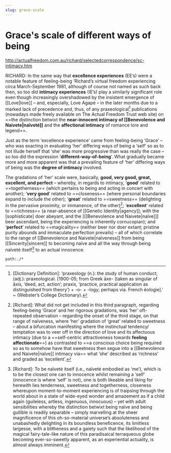 ```yaml
---
slug: grace-scale
---
```


# Grace's scale of different ways of being

http://actualfreedom.com.au/richard/selectedcorrespondence/sc-intimacy.htm

RICHARD: In the same way that **excellence experiences** (EE’s) were a notable feature of feeling-being ‘Richard’s virtual freedom experiencing circa March-September 1981, although of course not named as such back then, so too did **intimacy experiences** (IE’s) play a similarly significant role even though increasingly overshadowed by the insistent emergence of [[Love|love]] – and, especially, Love Agapé – in the later months due to a marked lack of precedence and, thus, of any praxeological[^pra] publications (nowadays made freely available on The Actual Freedom Trust web site) on ==the distinction betwixt the **near-innocent intimacy of [[Benevolence and Naivete|naïveté]]** and the **affectional intimacy** of romance lore and legend==.

Just as the term ‘excellence experience’ came from feeling-being ‘Grace’ – who was exacting in evaluating ‘her’ differing ways of being a ‘self’ so as to not illude herself that ‘she’ was more progressive than was really the case – so too did the expression ‘**different-way-of-being**’. What gradually became more and more apparent was that a prevailing feature of ‘her’ differing ways of being was the **degree of intimacy** involved.

The gradations of ‘her’ scale were, basically, **good, very good, great, excellent, and perfect** – whereby, in regards to intimacy, ‘**good**’ related to ==togetherness== (which pertains to being and acting in concert with another); ‘**very good**’ related to ==closeness== (where personal boundaries expand to include the other); ‘**great**’ related to ==sweetness== (delighting in the pervasive proximity, or immanence, of the other)[^other]; ‘**excellent**’ related to ==richness== (a near-absence of [[Genetic Identity|agency]]; with the [sophisticate] doer abeyant, and the [[[Benevolence and Naivete|naïve]]] beer ascendant, being the experiencing is inherently cornucopian); and ‘**perfect**’ related to ==magicality== (neither beer nor doer extant; pristine purity abounds and immaculate perfection prevails) – all of which correlate to the range of [[Benevolence and Naivete|naïveness]] from being [[Sincerity|sincere]] to becoming naïve and all the way through being naïveté itself[^ni] to an actual innocence.

```query
path:./*
```


[^pra]:
    [Dictionary Definition]: ‘praxeology (n.): the study of human conduct;
    (adj.): praxeological.
    [1900-05; from Greek āxe- (taken as singular of âxis, ‘deed, act, action’; praxis, ‘practice, practical application as distinguished from theory’) + -o- + -logy; perhaps via. French éologie].’ ~ (Webster’s College Dictionary).

[^other]:
    [Richard]: What did not get included in this third paragraph, regarding feeling-being ‘Grace’ and her rigorous gradations, was ‘her’ oft-repeated observation – regarding the onset of the third stage, on that range of naïveness, where ‘her’ gradation of ‘great’ related to sweetness – about a bifurcation manifesting where the instinctual tendency/ temptation was to veer off in the direction of love and its affectuous intimacy (due to a ==self-centric attractiveness towards **feeling affectionate**==) as contrasted to ==a conscious choice being required so as to somehow have that sweetness then segue into a [[Benevolence and Naivete|naïve]] intimacy via== what ‘she’ described as ‘richness’ and graded as ‘excellent’.

[^ni]:
    [Richard]: To be naïveté itself (i.e., naïveté embodied as ‘me’), which is to be the closest one can to innocence whilst remaining a ‘self’ (innocence is where ‘self’ is not), one is both likeable and liking for herewith lies tenderness, sweetness and togetherness, closeness whereupon moment-to-moment experiencing is of traipsing through the world about in a state of wide-eyed wonder and amazement as if a child again (guileless, artless, ingenuous, innocuous) – yet with adult sensibilities whereby the distinction betwixt being naïve and being gullible is readily separable – simply marvelling at the sheer magnificence of this oh-so-material universe’s absoluteness and unabashedly delighting in its boundless beneficence, its limitless largesse, with a blitheness and a gaiety such that the likelihood of the magical fairy-tale-like nature of this paradisaical terraqueous globe becoming ever-so-sweetly apparent, as an experiential actuality, is almost always imminent.